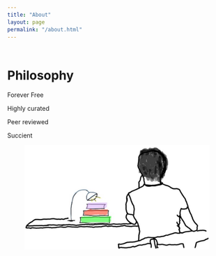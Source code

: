 ```yaml
---
title: "About"
layout: page
permalink: "/about.html"
---
```


<div class="container">
  <div class="container">
        <div class="row">
            <!-- Jumbotron class changed into this below-->
            <div style="margin-top: 4rem;" class="col-xs-12 col-sm-12 col-md-7">     
                <h1 class="display-4">Philosophy</h1>
                    <p class="lead">Forever Free</p>
                    <p class="lead">Highly curated</p>
                    <p class="lead">Peer reviewed</p>
                    <p class="lead">Succient</p>
                </div>    
                <div class="col-xs-12 col-sm-12 col-md-5">
                        <figure style="display: block;">
                            <img alt="" src="/assets/images/about-philosophy.jpg">
                        </figure>
            </div>   
    </div>   
  </div>
